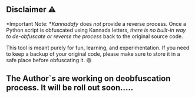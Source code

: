 ## Disclaimer ⚠

*Important Note: **Kannadafy* does *not* provide a reverse process. Once a Python script is obfuscated using Kannada letters, *there is no built-in way to de-obfuscate or reverse the process* back to the original source code.

This tool is meant purely for fun, learning, and experimentation. If you need to keep a backup of your original code, please make sure to store it in a safe place before obfuscating it. 😄


The Author`s are working on deobfuscation process. It will be roll out soon.....
---
